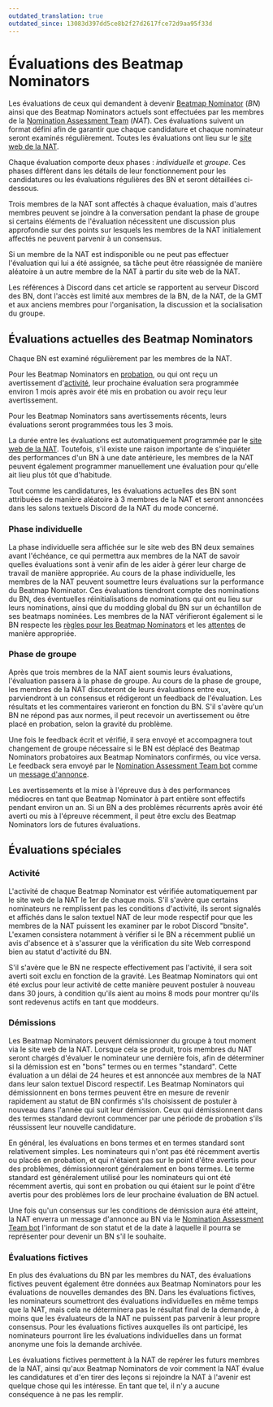```yaml
---
outdated_translation: true
outdated_since: 13083d397dd5ce8b2f27d2617fce72d9aa95f33d
---
```


# Évaluations des Beatmap Nominators

Les évaluations de ceux qui demandent à devenir [Beatmap Nominator](/wiki/People/Beatmap_Nominators) (*BN*) ainsi que des Beatmap Nominators actuels sont effectuées par les membres de la [Nomination Assessment Team](/wiki/People/Nomination_Assessment_Team) (*NAT*). Ces évaluations suivent un format défini afin de garantir que chaque candidature et chaque nominateur seront examinés régulièrement. Toutes les évaluations ont lieu sur le [site web de la NAT](https://bn.mappersguild.com/).

Chaque évaluation comporte deux phases : *individuelle* et *groupe*. Ces phases diffèrent dans les détails de leur fonctionnement pour les candidatures ou les évaluations régulières des BN et seront détaillées ci-dessous.

Trois membres de la NAT sont affectés à chaque évaluation, mais d'autres membres peuvent se joindre à la conversation pendant la phase de groupe si certains éléments de l'évaluation nécessitent une discussion plus approfondie sur des points sur lesquels les membres de la NAT initialement affectés ne peuvent parvenir à un consensus.

Si un membre de la NAT est indisponible ou ne peut pas effectuer l'évaluation qui lui a été assignée, sa tâche peut être réassignée de manière aléatoire à un autre membre de la NAT à partir du site web de la NAT.

Les références à Discord dans cet article se rapportent au serveur Discord des BN, dont l'accès est limité aux membres de la BN, de la NAT, de la GMT et aux anciens membres pour l'organisation, la discussion et la socialisation du groupe.

## Évaluations actuelles des Beatmap Nominators

Chaque BN est examiné régulièrement par les membres de la NAT.

Pour les Beatmap Nominators en [probation](/wiki/People/Beatmap_Nominators#beatmap-nominators-probatoires), ou qui ont reçu un avertissement d'[activité](/wiki/People/Beatmap_Nominators/Rules#activité), leur prochaine évaluation sera programmée environ 1 mois après avoir été mis en probation ou avoir reçu leur avertissement.

Pour les Beatmap Nominators sans avertissements récents, leurs évaluations seront programmées tous les 3 mois.

La durée entre les évaluations est automatiquement programmée par le [site web de la NAT](https://bn.mappersguild.com/). Toutefois, s'il existe une raison importante de s'inquiéter des performances d'un BN à une date antérieure, les membres de la NAT peuvent également programmer manuellement une évaluation pour qu'elle ait lieu plus tôt que d'habitude.

Tout comme les candidatures, les évaluations actuelles des BN sont attribuées de manière aléatoire à 3 membres de la NAT et seront annoncées dans les salons textuels Discord de la NAT du mode concerné.

### Phase individuelle

La phase individuelle sera affichée sur le site web des BN deux semaines avant l'échéance, ce qui permettra aux membres de la NAT de savoir quelles évaluations sont à venir afin de les aider à gérer leur charge de travail de manière appropriée. Au cours de la phase individuelle, les membres de la NAT peuvent soumettre leurs évaluations sur la performance du Beatmap Nominator. Ces évaluations tiendront compte des nominations du BN, des éventuelles réinitialisations de nominations qui ont eu lieu sur leurs nominations, ainsi que du modding global du BN sur un échantillon de ses beatmaps nominées. Les membres de la NAT vérifieront également si le BN respecte les [règles pour les Beatmap Nominators](/wiki/People/Beatmap_Nominators/Rules) et les [attentes](/wiki/People/Beatmap_Nominators/Expectations) de manière appropriée.

### Phase de groupe

Après que trois membres de la NAT aient soumis leurs évaluations, l'évaluation passera à la phase de groupe. Au cours de la phase de groupe, les membres de la NAT discuteront de leurs évaluations entre eux, parviendront à un consensus et rédigeront un feedback de l'évaluation. Les résultats et les commentaires varieront en fonction du BN. S'il s'avère qu'un BN ne répond pas aux normes, il peut recevoir un avertissement ou être placé en probation, selon la gravité du problème.

Une fois le feedback écrit et vérifié, il sera envoyé et accompagnera tout changement de groupe nécessaire si le BN est déplacé des Beatmap Nominators probatoires aux Beatmap Nominators confirmés, ou vice versa. Le feedback sera envoyé par le [Nomination Assessment Team bot](https://osu.ppy.sh/users/6616586) comme un [message d'annonce](/wiki/Announcement_messages).

Les avertissements et la mise à l'épreuve dus à des performances médiocres en tant que Beatmap Nominator à part entière sont effectifs pendant environ un an. Si un BN a des problèmes récurrents après avoir été averti ou mis à l'épreuve récemment, il peut être exclu des Beatmap Nominators lors de futures évaluations.

## Évaluations spéciales

### Activité

L'activité de chaque Beatmap Nominator est vérifiée automatiquement par le site web de la NAT le 1er de chaque mois. S'il s'avère que certains nominateurs ne remplissent pas les conditions d'activité, ils seront signalés et affichés dans le salon textuel NAT de leur mode respectif pour que les membres de la NAT puissent les examiner par le robot Discord "bnsite". L'examen consistera notamment à vérifier si le BN a récemment publié un avis d'absence et à s'assurer que la vérification du site Web correspond bien au statut d'activité du BN.

S'il s'avère que le BN ne respecte effectivement pas l'activité, il sera soit averti soit exclu en fonction de la gravité. Les Beatmap Nominators qui ont été exclus pour leur activité de cette manière peuvent postuler à nouveau dans 30 jours, à condition qu'ils aient au moins 8 mods pour montrer qu'ils sont redevenus actifs en tant que moddeurs.

### Démissions

Les Beatmap Nominators peuvent démissionner du groupe à tout moment via le site web de la NAT. Lorsque cela se produit, trois membres du NAT seront chargés d'évaluer le nominateur une dernière fois, afin de déterminer si la démission est en "bons" termes ou en termes "standard". Cette évaluation a un délai de 24 heures et est annoncée aux membres de la NAT dans leur salon textuel Discord respectif. Les Beatmap Nominators qui démissionnent en bons termes peuvent être en mesure de revenir rapidement au statut de BN confirmés s'ils choisissent de postuler à nouveau dans l'année qui suit leur démission. Ceux qui démissionnent dans des termes standard devront commencer par une période de probation s'ils réussissent leur nouvelle candidature.

En général, les évaluations en bons termes et en termes standard sont relativement simples. Les nominateurs qui n'ont pas été récemment avertis ou placés en probation, et qui n'étaient pas sur le point d'être avertis pour des problèmes, démissionneront généralement en bons termes. Le terme standard est généralement utilisé pour les nominateurs qui ont été récemment avertis, qui sont en probation ou qui étaient sur le point d'être avertis pour des problèmes lors de leur prochaine évaluation de BN actuel.

Une fois qu'un consensus sur les conditions de démission aura été atteint, la NAT enverra un message d'annonce au BN via le [Nomination Assessment Team bot](https://osu.ppy.sh/users/6616586) l'informant de son statut et de la date à laquelle il pourra se représenter pour devenir un BN s'il le souhaite.

### Évaluations fictives

En plus des évaluations du BN par les membres du NAT, des évaluations fictives peuvent également être données aux Beatmap Nominators pour les évaluations de nouvelles demandes des BN. Dans les évaluations fictives, les nominateurs soumettront des évaluations individuelles en même temps que la NAT, mais cela ne déterminera pas le résultat final de la demande, à moins que les évaluateurs de la NAT ne puissent pas parvenir à leur propre consensus. Pour les évaluations fictives auxquelles ils ont participé, les nominateurs pourront lire les évaluations individuelles dans un format anonyme une fois la demande archivée.

Les évaluations fictives permettent à la NAT de repérer les futurs membres de la NAT, ainsi qu'aux Beatmap Nominators de voir comment la NAT évalue les candidatures et d'en tirer des leçons si rejoindre la NAT à l'avenir est quelque chose qui les intéresse. En tant que tel, il n'y a aucune conséquence à ne pas les remplir.
